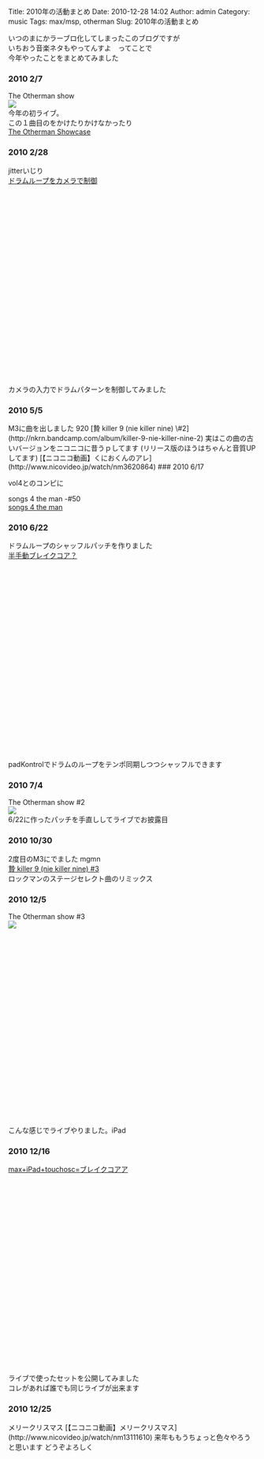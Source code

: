 Title: 2010年の活動まとめ
Date: 2010-12-28 14:02
Author: admin
Category: music
Tags: max/msp, otherman
Slug: 2010年の活動まとめ

いつのまにかラーブロ化してしまったこのブログですが  
いちおう音楽ネタもやってんすよ　ってことで  
今年やったことをまとめてみました

### 2010 2/7

The Otherman show  
![](http://www.otherman-records.com/images/flyer20100207.jpg)  
今年の初ライブ。  
この１曲目のをかけたりかけなかったり  
[The Otherman
Showcase](http://www.otherman-records.com/releases/OTMN001)

### 2010 2/28

jitterいじり  
[ドラムループをカメラで制御](http://blog.ca54makske.com/?p=209)  

<object width="640" height="390"><param name="movie" value="http://www.youtube.com/v/QG3ROJmSb1c&amp;hl=ja_JP&amp;feature=player_embedded&amp;version=3"></param><param name="allowFullScreen" value="true"></param><param name="allowScriptAccess" value="always"></param><embed src="http://www.youtube.com/v/QG3ROJmSb1c&amp;hl=ja_JP&amp;feature=player_embedded&amp;version=3" type="application/x-shockwave-flash" allowfullscreen="true" allowscriptaccess="always" width="640" height="390"></embed></object>  
カメラの入力でドラムパターンを制御してみました

### 2010 5/5

<p>
M3に曲を出しました 920  
[贄 killer 9 (nie killer nine)
\#2](http://nkrn.bandcamp.com/album/killer-9-nie-killer-nine-2)  
実はこの曲の古いバージョンをニコニコに昔うｐしてます  
(リリース版のほうはちゃんと音質UPしてます)  

<script type="text/javascript" src="http://ext.nicovideo.jp/thumb_watch/nm3620864"></script>
  

<noscript>
[【ニコニコ動画】くにおくんのアレ](http://www.nicovideo.jp/watch/nm3620864)

</noscript>
### 2010 6/17

vol4とのコンピに

songs 4 the man -\#50  
[songs 4 the man](http://www.otherman-records.com/releases/VL4OTMN_001)

### 2010 6/22

ドラムループのシャッフルパッチを作りました  
[半手動ブレイクコア？](http://blog.ca54makske.com/?p=370)  

<object width="640" height="390"><param name="movie" value="http://www.youtube.com/v/Xd4Zn7Qg3WE&amp;hl=ja_JP&amp;feature=player_embedded&amp;version=3"></param><param name="allowFullScreen" value="true"></param><param name="allowScriptAccess" value="always"></param><embed src="http://www.youtube.com/v/Xd4Zn7Qg3WE&amp;hl=ja_JP&amp;feature=player_embedded&amp;version=3" type="application/x-shockwave-flash" allowfullscreen="true" allowscriptaccess="always" width="640" height="390"></embed></object>  
padKontrolでドラムのループをテンポ同期しつつシャッフルできます

### 2010 7/4

The Otherman show \#2  
![](http://www.otherman-records.com/images/event20100704.jpg)  
6/22に作ったパッチを手直ししてライブでお披露目

### 2010 10/30

2度目のM3にでました mgmn  
[贄 killer 9 (nie killer nine)
\#3](http://nkrn.bandcamp.com/album/killer-9-nie-killer-nine-3)  
ロックマンのステージセレクト曲のリミックス

### 2010 12/5

The Otherman show \#3  
![](http://www.otherman-records.com/images/event20101205.gif)

<object width="480" height="385"><param name="movie" value="http://www.youtube.com/v/mqHvTV-PvZA?fs=1&amp;hl=ja_JP"></param><param name="allowFullScreen" value="true"></param><param name="allowscriptaccess" value="always"></param><embed src="http://www.youtube.com/v/mqHvTV-PvZA?fs=1&amp;hl=ja_JP" type="application/x-shockwave-flash" allowscriptaccess="always" allowfullscreen="true" width="480" height="385"></embed></object>  
こんな感じでライブやりました。iPad

### 2010 12/16

[max+iPad+touchosc=ブレイクコアア](http://blog.ca54makske.com/?p=428)  

<object width="640" height="390"><param name="movie" value="http://www.youtube.com/v/WTe4o5Fv5bU&amp;hl=ja_JP&amp;feature=player_embedded&amp;version=3"></param><param name="allowFullScreen" value="true"></param><param name="allowScriptAccess" value="always"></param><embed src="http://www.youtube.com/v/WTe4o5Fv5bU&amp;hl=ja_JP&amp;feature=player_embedded&amp;version=3" type="application/x-shockwave-flash" allowfullscreen="true" allowscriptaccess="always" width="640" height="390"></embed></object>  
ライブで使ったセットを公開してみました  
コレがあれば誰でも同じライブが出来ます

### 2010 12/25

<p>
メリークリスマス  

<script type="text/javascript" src="http://ext.nicovideo.jp/thumb_watch/nm13111610"></script>
  

<noscript>
[【ニコニコ動画】メリークリスマス](http://www.nicovideo.jp/watch/nm13111610)

</noscript>
来年ももうちょっと色々やろうと思います  
どうぞよろしく
